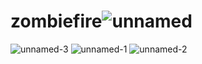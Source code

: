 # zombiefire![unnamed](https://user-images.githubusercontent.com/73984477/205567662-a77b2546-b79e-4ae1-a8f4-cc1303e82f75.png)
![unnamed-_3_](https://user-images.githubusercontent.com/73984477/205567677-a5fc61f4-5727-4cb3-8ead-93a8f50a06c6.png)
![unnamed-_1_](https://user-images.githubusercontent.com/73984477/205567680-b29e5d91-6e43-4a79-8869-38cda8d59a84.png)
![unnamed-_2_](https://user-images.githubusercontent.com/73984477/205567684-7e42e1a2-779a-49b4-85ed-d9f2b11c6622.png)
